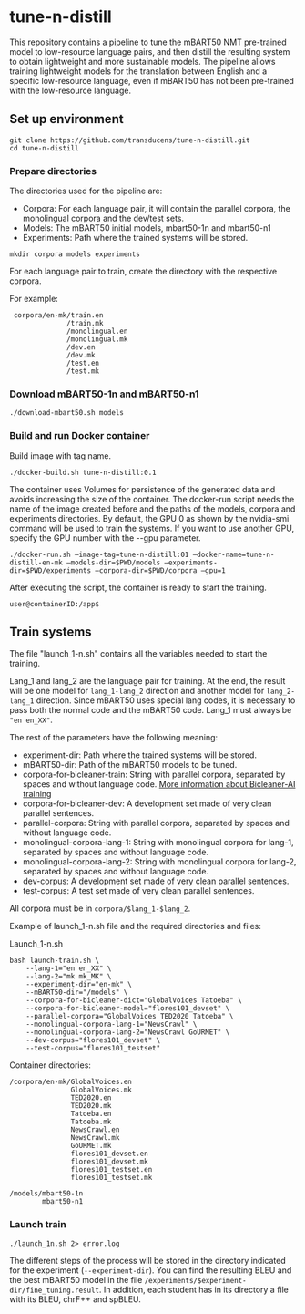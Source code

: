 # tune-n-distill

This repository contains a pipeline to tune the mBART50 NMT pre-trained model to low-resource language pairs, and then distill the resulting system to obtain lightweight and more sustainable models.
The pipeline allows training lightweight models for the translation between English and a specific low-resource language, even if mBART50 has not been pre-trained with the low-resource language.


## Set up environment
```
git clone https://github.com/transducens/tune-n-distill.git
cd tune-n-distill
```

### Prepare directories

The directories used for the pipeline are:
* Corpora: For each language pair, it will contain the parallel corpora, the monolingual corpora and the dev/test sets.
* Models: The mBART50 initial models, mbart50-1n and mbart50-n1
* Experiments: Path where the trained systems will be stored.
```
mkdir corpora models experiments
```
For each language pair to train, create the directory with the respective corpora.

For example:
```
 corpora/en-mk/train.en
              /train.mk
              /monolingual.en
              /monolingual.mk
              /dev.en
              /dev.mk
              /test.en
              /test.mk
```

### Download mBART50-1n and mBART50-n1
```
./download-mbart50.sh models
```

### Build and run Docker container

Build image with tag name.
```
./docker-build.sh tune-n-distill:0.1
```

The container uses Volumes for persistence of the generated data and avoids increasing the size of the container. The docker-run script needs the name of the image created before and the paths of the models, corpora and experiments directories.
By default, the GPU 0 as shown by the nvidia-smi command will be used to train the systems. If you want to use another GPU, specify the GPU number with the --gpu parameter.
```
./docker-run.sh –image-tag=tune-n-distill:01 –docker-name=tune-n-distill-en-mk –models-dir=$PWD/models –experiments-dir=$PWD/experiments –corpora-dir=$PWD/corpora –gpu=1 
```

After executing the script, the container is ready to start the training.

```user@containerID:/app$```

## Train systems
The file "launch_1-n.sh" contains all the variables needed to start the training.

Lang_1 and lang_2 are the language pair for training. At the end, the result will be one model for ```lang_1-lang_2``` direction and another model for ```lang_2-lang_1``` direction. Since mBART50 uses special lang codes, it is necessary to pass both the normal code and the mBART50 code.
Lang_1 must always be ```"en en_XX"```.

The rest of the parameters have the following meaning:

* experiment-dir: Path where the trained systems will be stored.
* mBART50-dir: Path of the mBART50 models to be tuned.
* corpora-for-bicleaner-train: String with parallel corpora, separated by spaces and without language code. [More information about Bicleaner-AI training](https://github.com/bitextor/bicleaner-ai)
* corpora-for-bicleaner-dev: A development set made of very clean parallel sentences.
* parallel-corpora: String with parallel corpora, separated by spaces and without language code.
* monolingual-corpora-lang-1: String with monolingual corpora for lang-1, separated by spaces and without language code.
* monolingual-corpora-lang-2: String with monolingual corpora for lang-2, separated by spaces and without language code.
* dev-corpus: A development set made of very clean parallel sentences.
* test-corpus: A test set made of very clean parallel sentences.

All corpora must be in ```corpora/$lang_1-$lang_2```.

Example of launch_1-n.sh file and the required directories and files:

Launch_1-n.sh
```
bash launch-train.sh \
    --lang-1="en en_XX" \
    --lang-2="mk mk_MK" \
    --experiment-dir="en-mk" \
    --mBART50-dir="/models" \
    --corpora-for-bicleaner-dict="GlobalVoices Tatoeba" \
    --corpora-for-bicleaner-model="flores101_devset" \
    --parallel-corpora="GlobalVoices TED2020 Tatoeba" \
    --monolingual-corpora-lang-1="NewsCrawl" \
    --monolingual-corpora-lang-2="NewsCrawl GoURMET" \
    --dev-corpus="flores101_devset" \
    --test-corpus="flores101_testset"
```

Container directories:
```
/corpora/en-mk/GlobalVoices.en
               GlobalVoices.mk
               TED2020.en
               TED2020.mk
               Tatoeba.en
               Tatoeba.mk
               NewsCrawl.en
               NewsCrawl.mk
               GoURMET.mk
               flores101_devset.en
               flores101_devset.mk
               flores101_testset.en
               flores101_testset.mk

/models/mbart50-1n
        mbart50-n1
```

### Launch train
```
./launch_1n.sh 2> error.log
```

The different steps of the process will be stored in the directory indicated for the experiment (```--experiment-dir```).
You can find the resulting BLEU and the best mBART50 model in the file  ```/experiments/$experiment-dir/fine_tuning.result```.
In addition, each student has in its directory a file with its BLEU, chrF++ and spBLEU.
